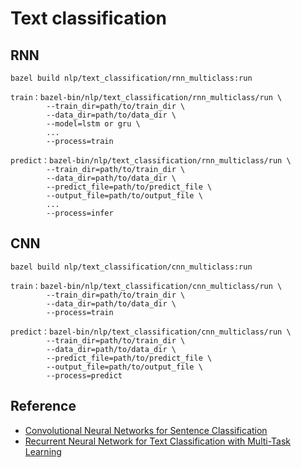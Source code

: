 # Text classification

## RNN

```
bazel build nlp/text_classification/rnn_multiclass:run

train：bazel-bin/nlp/text_classification/rnn_multiclass/run \
        --train_dir=path/to/train_dir \
        --data_dir=path/to/data_dir \
        --model=lstm or gru \
        ...
        --process=train
        
predict：bazel-bin/nlp/text_classification/rnn_multiclass/run \
        --train_dir=path/to/train_dir \
        --data_dir=path/to/data_dir \
        --predict_file=path/to/predict_file \
        --output_file=path/to/output_file \
        ...
        --process=infer
```
## CNN

```
bazel build nlp/text_classification/cnn_multiclass:run

train：bazel-bin/nlp/text_classification/cnn_multiclass/run \
        --train_dir=path/to/train_dir \
        --data_dir=path/to/data_dir \
        --process=train
        
predict：bazel-bin/nlp/text_classification/cnn_multiclass/run \
        --train_dir=path/to/train_dir \
        --data_dir=path/to/data_dir \
        --predict_file=path/to/predict_file \
        --output_file=path/to/output_file \
        --process=predict
```

## Reference

- [Convolutional Neural Networks for Sentence Classification](https://arxiv.org/abs/1408.5882)
- [Recurrent Neural Network for Text Classification with Multi-Task Learning](https://www.ijcai.org/Proceedings/16/Papers/408.pdf)